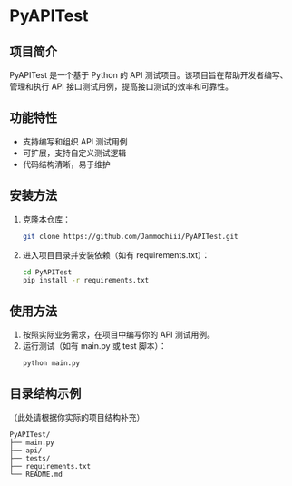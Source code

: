 # PyAPITest

## 项目简介
PyAPITest 是一个基于 Python 的 API 测试项目。该项目旨在帮助开发者编写、管理和执行 API 接口测试用例，提高接口测试的效率和可靠性。



## 功能特性

- 支持编写和组织 API 测试用例
- 可扩展，支持自定义测试逻辑
- 代码结构清晰，易于维护



## 安装方法

1. 克隆本仓库：
   ```bash
   git clone https://github.com/Jammochiii/PyAPITest.git
   ```
2. 进入项目目录并安装依赖（如有 requirements.txt）：
   ```bash
   cd PyAPITest
   pip install -r requirements.txt
   ```



## 使用方法

1. 按照实际业务需求，在项目中编写你的 API 测试用例。
2. 运行测试（如有 main.py 或 test 脚本）：
   ```bash
   python main.py
   ```



## 目录结构示例

（此处请根据你实际的项目结构补充）

```
PyAPITest/
├── main.py
├── api/
├── tests/
├── requirements.txt
└── README.md
```

